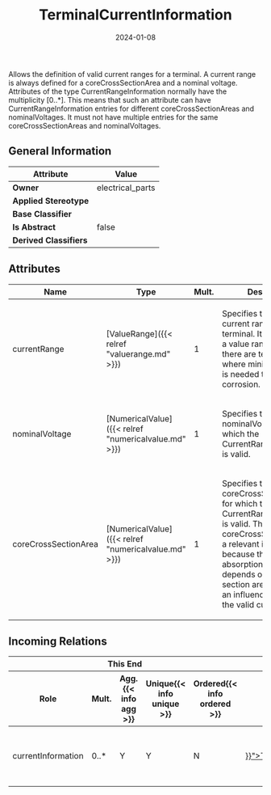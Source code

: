 ﻿---
title: TerminalCurrentInformation
toc: false
type: specs
date: "2024-01-08"
draft: false
specification: VEC
version: 2.1.0
documentType: "Recommendation"
elementType: Class
classes:
  - TerminalCurrentInformation
menu_name: vec-2.1.0
---
<p>Allows the definition of valid current ranges for a terminal. A current range is always defined for a coreCrossSectionArea and a nominal voltage.  Attributes of the type CurrentRangeInformation normally have the multiplicity [0..*]. This means that such an attribute can have CurrentRangeInformation entries for different coreCrossSectionAreas and nominalVoltages. It must not have multiple entries for the same coreCrossSectionAreas and nominalVoltages.  </p>

## General Information

| Attribute               | Value |
|-------------------------|-------|
| **Owner**               | electrical_parts |
| **Applied Stereotype**  |   |
| **Base Classifier**     |   |
| **Is Abstract**         | false |
| **Derived Classifiers** |   |

## Attributes
|  Name  |  Type  |  Mult.  |  Description  |  Owning Classifier  |
|--------|--------|---------|---------------|--------------|
|currentRange| [ValueRange]({{< relref "valuerange.md" >}}) | 1 | <p>Specifies the valid current range for the terminal. It is defined as a value range, because there are terminals where minimum current is needed to avoid corrosion.   </p> | [TerminalCurrentInformation]({{< relref "terminalcurrentinformation.md" >}}) |
|nominalVoltage| [NumericalValue]({{< relref "numericalvalue.md" >}}) | 1 | <p>Specifies the nominalVoltage for which the CurrentRangeInformation is valid.  </p> | [TerminalCurrentInformation]({{< relref "terminalcurrentinformation.md" >}}) |
|coreCrossSectionArea| [NumericalValue]({{< relref "numericalvalue.md" >}}) | 1 | <p> Specifies the coreCrossSectionArea for which the CurrentRangeInformation is valid. The coreCrossSectionArea is a relevant information, because the thermal absorption of the core depends on the cross-section area and thus is an influence factor for the valid current range.      </p> | [TerminalCurrentInformation]({{< relref "terminalcurrentinformation.md" >}}) |


##  Incoming Relations
<table>
    <thead>
        <tr>
           <th colspan="5">This End</th>
           <th colspan="2">Other End</th>
           <th colspan="1">General</th>
        </tr>
        <tr>
           <th>Role</th>
           <th>Mult.</th>
           <th>Agg.{{< info agg >}}</th>
           <th>Unique{{< info unique >}}</th>
           <th>Ordered{{< info ordered >}}</th>
           <th>Type</th>
           <th>Mult.</th>
           <th>Description</th>
        </tr>
    <thead>
    <tbody>
    <tr>
        <td>currentInformation</td>
        <td>0..*</td>
        <td>Y</td>
        <td>Y</td>
        <td>N</td>
        <td><a href="{{< relref "terminalspecification.md" >}}">TerminalSpecification</a></td>
        <td>1</td>
        <td><p> Specifies the <i>TerminalCurrentInformation</i> that is applicable for the terminal.      </p></td>
    </tr>
    </tbody>
</table>



